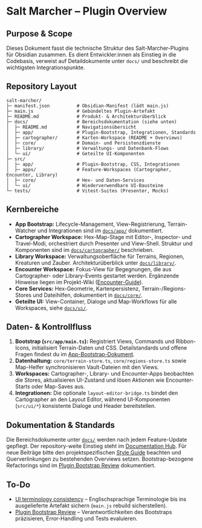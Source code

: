 # Salt Marcher – Plugin Overview

## Purpose & Scope
Dieses Dokument fasst die technische Struktur des Salt-Marcher-Plugins für Obsidian zusammen. Es dient Entwickler:innen als Einstieg in die Codebasis, verweist auf Detaildokumente unter `docs/` und beschreibt die wichtigsten Integrationspunkte.

## Repository Layout
```
salt-marcher/
├─ manifest.json          # Obsidian-Manifest (lädt main.js)
├─ main.js                # Gebündeltes Plugin-Artefakt
├─ README.md              # Produkt- & Architekturüberblick
├─ docs/                  # Bereichsdokumentation (siehe unten)
│  ├─ README.md           # Navigationsübersicht
│  ├─ app/                # Plugin-Bootstrap, Integrationen, Standards
│  ├─ cartographer/       # Karten-Workspace (README + Overviews)
│  ├─ core/               # Domain- und Persistenzdienste
│  ├─ library/            # Verwaltungs- und Datenbank-Flows
│  └─ ui/                 # Geteilte UI-Komponenten
├─ src/
│  ├─ app/                # Plugin-Bootstrap, CSS, Integrationen
│  ├─ apps/               # Feature-Workspaces (Cartographer, Encounter, Library)
│  ├─ core/               # Hex- und Daten-Services
│  └─ ui/                 # Wiederverwendbare UI-Bausteine
└─ tests/                 # Vitest-Suites (Presenter, Mocks)
```

## Kernbereiche
- **App Bootstrap:** Lifecycle-Management, View-Registrierung, Terrain-Watcher und Integrationen sind im [`docs/app/`](docs/app/README.md) dokumentiert.
- **Cartographer Workspace:** Hex-Map-Stage mit Editor-, Inspector- und Travel-Modi, orchestriert durch Presenter und View-Shell. Struktur und Komponenten sind im [`docs/cartographer/`](docs/cartographer/README.md) beschrieben.
- **Library Workspace:** Verwaltungsoberfläche für Terrains, Regionen, Kreaturen und Zauber. Architekturüberblick unter [`docs/library/`](docs/library/README.md).
- **Encounter Workspace:** Fokus-View für Begegnungen, die aus Cartographer- oder Library-Events gestartet werden. Ergänzende Hinweise liegen im Projekt-Wiki ([Encounter-Guide](../wiki/Encounter.md)).
- **Core Services:** Hex-Geometrie, Kartenpersistenz, Terrain-/Regions-Stores und Dateihilfen, dokumentiert in [`docs/core/`](docs/core/README.md).
- **Geteilte UI:** View-Container, Dialoge und Map-Workflows für alle Workspaces, siehe [`docs/ui/`](docs/ui/README.md).

## Daten- & Kontrollfluss
1. **Bootstrap (`src/app/main.ts`):** Registriert Views, Commands und Ribbon-Icons, initialisiert Terrain-Daten und CSS. Detailstandards und offene Fragen findest du im [App-Bootstrap-Dokument](docs/app/README.md).
2. **Datenhaltung:** `core/terrain-store.ts`, `core/regions-store.ts` sowie Map-Helfer synchronisieren Vault-Dateien mit den Views.
3. **Workspaces:** Cartographer-, Library- und Encounter-Apps beobachten die Stores, aktualisieren UI-Zustand und lösen Aktionen wie Encounter-Starts oder Map-Saves aus.
4. **Integrationen:** Die optionale `layout-editor-bridge.ts` bindet den Cartographer an den Layout Editor, während UI-Komponenten (`src/ui/*`) konsistente Dialoge und Header bereitstellen.

## Dokumentation & Standards
Die Bereichsdokumente unter [`docs/`](docs/README.md) werden nach jedem Feature-Update gepflegt. Der repository-weite Einstieg steht im [Documentation Hub](../DOCUMENTATION.md). Für neue Beiträge bitte den projektspezifischen [Style Guide](../style-guide.md) beachten und Querverlinkungen zu bestehenden Overviews setzen. Bootstrap-bezogene Refactorings sind im [Plugin Bootstrap Review](../todo/plugin-bootstrap-review.md) dokumentiert.

## To-Do
- [UI terminology consistency](../todo/ui-terminology-consistency.md) – Englischsprachige Terminologie bis ins ausgelieferte Artefakt sichern (`main.js` rebuild sicherstellen).
- [Plugin Bootstrap Review](../todo/plugin-bootstrap-review.md) – Verantwortlichkeiten des Bootstraps präzisieren, Error-Handling und Tests evaluieren.
